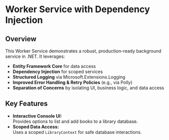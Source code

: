 # Worker Service with Dependency Injection

## Overview
This Worker Service demonstrates a robust, production-ready background service in .NET. It leverages:
- **Entity Framework Core** for data access
- **Dependency Injection** for scoped services
- **Structured Logging** via Microsoft.Extensions.Logging
- **Improved Error Handling & Retry Policies** (e.g., via Polly)
- **Separation of Concerns** by isolating UI, business logic, and data access

## Key Features
- **Interactive Console UI:**  
  Provides options to list and add books to a library database.  
- **Scoped Data Access:**  
  Uses a scoped `LibraryContext` for safe database interactions.  
  

